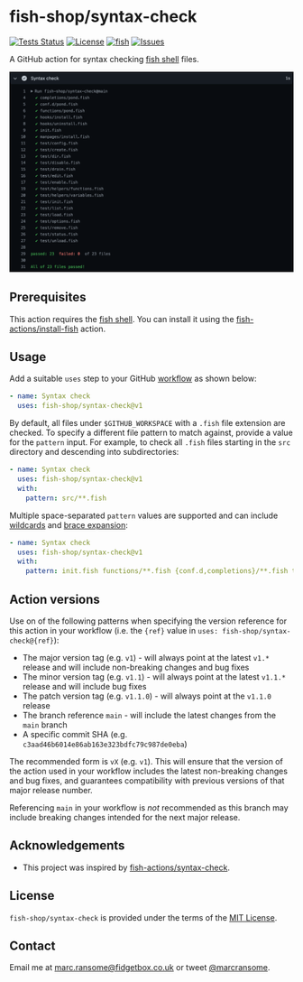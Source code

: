 # fish-shop/syntax-check

[![Tests Status](https://github.com/fish-shop/syntax-check/actions/workflows/test.yml/badge.svg)](https://github.com/fish-shop/syntax-check/actions?query=workflow%3Atests) [![License](https://img.shields.io/badge/license-MIT-blue)](http://opensource.org/licenses/mit-license.php) [![fish](https://img.shields.io/badge/fish-3.2.2-blue)](https://fishshell.com) [![Issues](https://img.shields.io/github/issues/fish-shop/syntax-check)](https://github.com/fish-shop/syntax-check/issues)

A GitHub action for syntax checking [fish shell](https://fishshell.com) files.

<img src="example.png">

## Prerequisites

This action requires the [fish shell](https://fishshell.com). You can install it using the [fish-actions/install-fish](https://github.com/fish-actions/install-fish) action.

## Usage

Add a suitable `uses` step to your GitHub [workflow](https://docs.github.com/en/actions/reference/workflow-syntax-for-github-actions) as shown below:

```yaml
- name: Syntax check
  uses: fish-shop/syntax-check@v1
```

By default, all files under `$GITHUB_WORKSPACE` with a `.fish` file extension are checked. To specify a different file pattern to match against, provide a value for the `pattern` input. For example, to check all `.fish` files starting in the `src` directory and descending into subdirectories:

```yaml
- name: Syntax check
  uses: fish-shop/syntax-check@v1
  with:
    pattern: src/**.fish
```

Multiple space-separated `pattern` values are supported and can include [wildcards](http://fishshell.com/docs/current/index.html#wildcards-globbing) and [brace expansion](http://fishshell.com/docs/current/index.html#brace-expansion):

```yaml
- name: Syntax check
  uses: fish-shop/syntax-check@v1
  with:
    pattern: init.fish functions/**.fish {conf.d,completions}/**.fish tests/???-*.fish
```

## Action versions

Use on of the following patterns when specifying the version reference for this action in your workflow (i.e. the `{ref}` value in `uses: fish-shop/syntax-check@{ref}`):

* The major version tag (e.g. `v1`) - will always point at the latest `v1.*` release and will include non-breaking changes and bug fixes
* The minor version tag (e.g. `v1.1`) - will always point at the latest `v1.1.*` release and will include bug fixes
* The patch version tag (e.g. `v1.1.0`) - will always point at the `v1.1.0` release
* The branch reference `main` - will include the latest changes from the `main` branch
* A specific commit SHA (e.g. `c3aad46b6014e86ab163e323bdfc79c987de0eba`)

The recommended form is `vX` (e.g. `v1`). This will ensure that the version of the action used in your workflow includes the latest non-breaking changes and bug fixes, and guarantees compatibility with previous versions of that major release number.

Referencing `main` in your workflow is _not_ recommended as this branch may include breaking changes intended for the next major release.

## Acknowledgements

* This project was inspired by [fish-actions/syntax-check](https://github.com/fish-actions/syntax-check).

## License
`fish-shop/syntax-check` is provided under the terms of the [MIT License](http://opensource.org/licenses/mit-license.php).

## Contact
Email me at [marc.ransome@fidgetbox.co.uk](mailto:marc.ransome@fidgetbox.co.uk) or tweet [@marcransome](http://www.twitter.com/marcransome).
